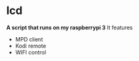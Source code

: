 # lcd
**A script that runs on my raspberrypi 3**
It features
- MPD client
- Kodi remote
- WIFI control
